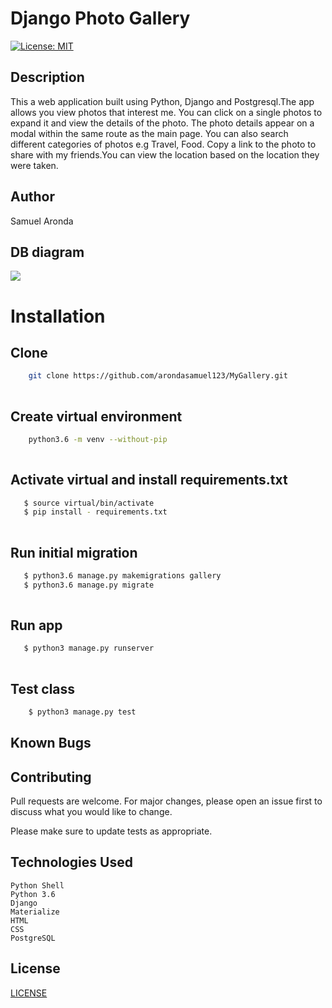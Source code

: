 # Django Photo Gallery
[![License: MIT](https://img.shields.io/badge/License-MIT-yellow.svg)](https://opensource.org/licenses/MIT)

## Description
This a web application built using Python, Django and Postgresql.The app allows you view photos that interest me. You can click on a single photos to expand it and view the details of the photo. The photo details appear on a modal within the same route as the main page. You can also search different categories of photos e.g Travel, Food. Copy a link to the photo to share with my friends.You can view the location based on the location they were taken.


## Author

Samuel Aronda


## DB diagram
![](images/PhotoGallery.png)

# Installation

## Clone
    
```bash
    git clone https://github.com/arondasamuel123/MyGallery.git
    
```
##  Create virtual environment
```bash
    python3.6 -m venv --without-pip
    
```
## Activate virtual and install requirements.txt
```bash
   $ source virtual/bin/activate
   $ pip install - requirements.txt
    
```
## Run initial migration
```bash
   $ python3.6 manage.py makemigrations gallery
   $ python3.6 manage.py migrate
    
```


## Run app
```bash
   $ python3 manage.py runserver
    
```

## Test class

```bash
    $ python3 manage.py test
```
## Known Bugs


## Contributing

Pull requests are welcome. For major changes, please open an issue first to discuss what you would like to change.

Please make sure to update tests as appropriate.

## Technologies Used
    Python Shell
    Python 3.6
    Django
    Materialize
    HTML
    CSS
    PostgreSQL



## License
[LICENSE](LICENSE)




